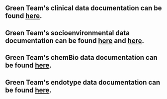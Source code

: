 ## Green Team's clinical data documentation can be found [here](https://github.com/NCATS-Tangerine/cq-notebooks/tree/master/Green_CQs/GreenTeam_Clinical_Data_Documentation).

## Green Team's socioenvironmental data documentation can be found [here](https://github.com/NCATS-Tangerine/cq-notebooks/tree/master/Green_CQs/GreenTeam_Socioenvironmental_Data_Documentation) and [here](https://github.com/RENCI/nih-exposures-api/tree/master/exposure-docs).

## Green Team's chemBio data documentation can be found [here](https://github.com/NCATS-Tangerine/cq-notebooks/tree/master/Green_CQs/GreenTeam_ChemBio_Data_Documentation).

## Green Team's endotype data documentation can be found [here](https://github.com/NCATS-Tangerine/cq-notebooks/tree/master/Green_CQs/GreenTeam_Endotype_Data_Documentation).

